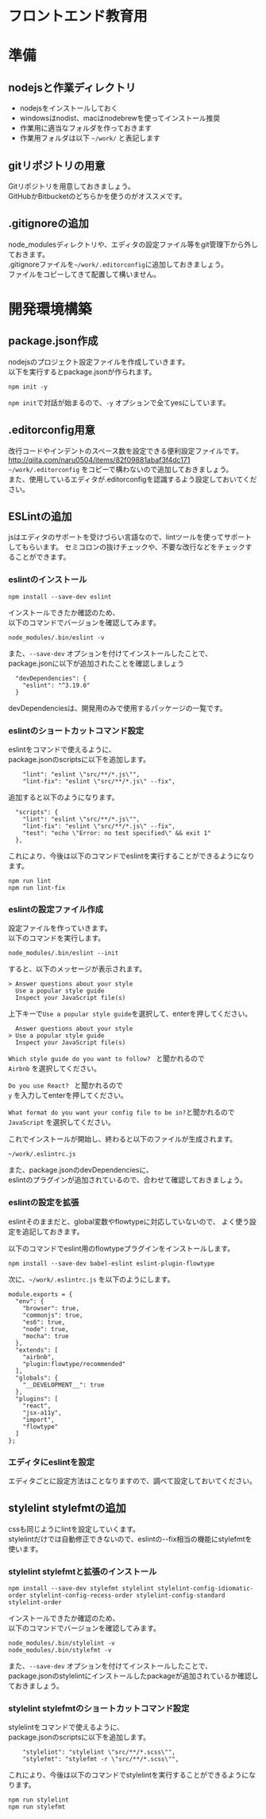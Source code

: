 # フロントエンド教育用

# 準備

## nodejsと作業ディレクトリ
* nodejsをインストールしておく
* windowsはnodist、macはnodebrewを使ってインストール推奨
* 作業用に適当なフォルダを作っておきます
* 作業用フォルダは以下 `~/work/` と表記します

## gitリポジトリの用意
Gitリポジトリを用意しておきましょう。  
GitHubかBitbucketのどちらかを使うのがオススメです。

## .gitignoreの追加
node_modulesディレクトリや、エディタの設定ファイル等をgit管理下から外しておきます。  
.gitignoreファイルを`~/work/.editorconfig`に追加しておきましょう。  
ファイルをコピーしてきて配置して構いません。  

# 開発環境構築

## package.json作成
nodejsのプロジェクト設定ファイルを作成していきます。  
以下を実行するとpackage.jsonが作られます。  

```
npm init -y
```

`npm init`で対話が始まるので、`-y` オプションで全てyesにしています。

## .editorconfig用意
改行コードやインデントのスペース数を設定できる便利設定ファイルです。  
http://qiita.com/naru0504/items/82f09881abaf3f4dc171  
`~/work/.editorconfig` をコピーで構わないので追加しておきましょう。  
また、使用しているエディタが.editorconfigを認識するよう設定しておいてください。  

## ESLintの追加
jsはエディタのサポートを受けづらい言語なので、lintツールを使ってサポートしてもらいます。
セミコロンの抜けチェックや、不要な改行などをチェックすることができます。

### eslintのインストール

```
npm install --save-dev eslint
```

インストールできたか確認のため、  
以下のコマンドでバージョンを確認してみます。  

```
node_modules/.bin/eslint -v
```

また、`--save-dev` オプションを付けてインストールしたことで、  
package.jsonに以下が追加されたことを確認しましょう  

```
  "devDependencies": {
    "eslint": "^3.19.0"
  }
```

devDependenciesは、開発用のみで使用するパッケージの一覧です。

### eslintのショートカットコマンド設定
eslintをコマンドで使えるように、  
package.jsonのscriptsに以下を追加します。  

```
    "lint": "eslint \"src/**/*.js\"",
    "lint-fix": "eslint \"src/**/*.js\" --fix",
```

追加すると以下のようになります。  

```
  "scripts": {
    "lint": "eslint \"src/**/*.js\"",
    "lint-fix": "eslint \"src/**/*.js\" --fix",
    "test": "echo \"Error: no test specified\" && exit 1"
  },
```

これにより、今後は以下のコマンドでeslintを実行することができるようになります。  

```
npm run lint
npm run lint-fix
```

### eslintの設定ファイル作成
設定ファイルを作っていきます。  
以下のコマンドを実行します。  

```
node_modules/.bin/eslint --init
```

すると、以下のメッセージが表示されます。  

```
> Answer questions about your style
  Use a popular style guide 
  Inspect your JavaScript file(s) 
```

上下キーで`Use a popular style guide`を選択して、enterを押してください。  

```
  Answer questions about your style
> Use a popular style guide 
  Inspect your JavaScript file(s) 
```

`Which style guide do you want to follow? ` と聞かれるので  
`Airbnb` を選択してください。  

`Do you use React? ` と聞かれるので  
`y` を入力してenterを押してください。  

`What format do you want your config file to be in?`と聞かれるので  
`JavaScript` を選択してください。  

これでインストールが開始し、終わると以下のファイルが生成されます。  

```
~/work/.eslintrc.js
```

また、package.jsonのdevDependenciesに、  
eslintのプラグインが追加されているので、合わせて確認しておきましょう。  

### eslintの設定を拡張
eslintそのままだと、global変数やflowtypeに対応していないので、
よく使う設定を追記しておきます。

以下のコマンドでeslint用のflowtypeプラグインをインストールします。

```
npm install --save-dev babel-eslint eslint-plugin-flowtype
```

次に、`~/work/.eslintrc.js` を以下のようにします。

```
module.exports = {
  "env": {
    "browser": true,
    "commonjs": true,
    "es6": true,
    "node": true,
    "mocha": true
  },
  "extends": [
    "airbnb",
    "plugin:flowtype/recommended"
  ],
  "globals": {
    "__DEVELOPMENT__": true
  },
  "plugins": [
    "react",
    "jsx-a11y",
    "import",
    "flowtype"
  ]
};
```

### エディタにeslintを設定
エディタごとに設定方法はことなりますので、調べて設定しておいてください。

## stylelint stylefmtの追加
cssも同じようにlintを設定していくます。  
stylelintだけでは自動修正できないので、eslintの--fix相当の機能にstylefmtを使います。  

### stylelint stylefmtと拡張のインストール

```
npm install --save-dev stylefmt stylelint stylelint-config-idiomatic-order stylelint-config-recess-order stylelint-config-standard stylelint-order
```

インストールできたか確認のため、  
以下のコマンドでバージョンを確認してみます。  

```
node_modules/.bin/stylelint -v
node_modules/.bin/stylefmt -v
```

また、`--save-dev` オプションを付けてインストールしたことで、  
package.jsonのstylelintにインストールしたpackageが追加されているか確認しておきましょう。  

### stylelint stylefmtのショートカットコマンド設定
stylelintをコマンドで使えるように、  
package.jsonのscriptsに以下を追加します。  

```
    "stylelint": "stylelint \"src/**/*.scss\"",
    "stylefmt": "stylefmt -r \"src/**/*.scss\"",
```

これにより、今後は以下のコマンドでstylelintを実行することができるようになります。  

```
npm run stylelint
npm run stylefmt
```
